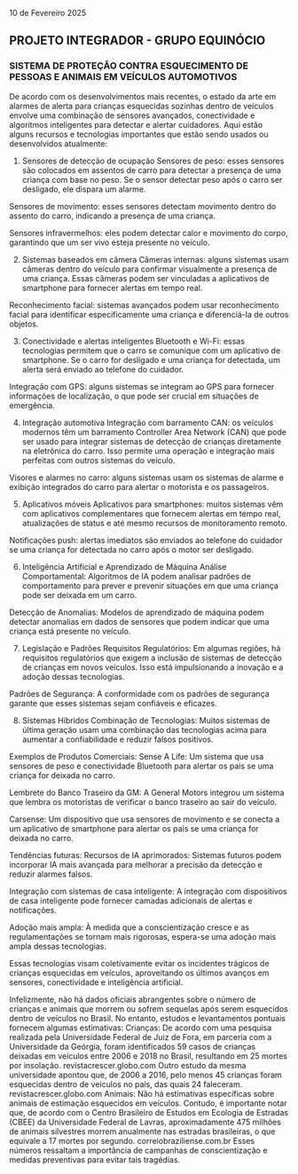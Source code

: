 10 de Fevereiro 2025

## PROJETO INTEGRADOR - GRUPO EQUINÓCIO

### SISTEMA DE PROTEÇÃO CONTRA ESQUECIMENTO DE PESSOAS E ANIMAIS EM VEÍCULOS AUTOMOTIVOS

De acordo com os desenvolvimentos mais recentes, o estado da arte em alarmes de alerta para crianças esquecidas sozinhas dentro de veículos envolve uma combinação de sensores avançados, conectividade e algoritmos inteligentes para detectar e alertar cuidadores. Aqui estão alguns recursos e tecnologias importantes que estão sendo usados ​​ou desenvolvidos atualmente:

1. Sensores de detecção de ocupação
Sensores de peso: esses sensores são colocados em assentos de carro para detectar a presença de uma criança com base no peso. Se o sensor detectar peso após o carro ser desligado, ele dispara um alarme.

Sensores de movimento: esses sensores detectam movimento dentro do assento do carro, indicando a presença de uma criança.

Sensores infravermelhos: eles podem detectar calor e movimento do corpo, garantindo que um ser vivo esteja presente no veículo.

2. Sistemas baseados em câmera
Câmeras internas: alguns sistemas usam câmeras dentro do veículo para confirmar visualmente a presença de uma criança. Essas câmeras podem ser vinculadas a aplicativos de smartphone para fornecer alertas em tempo real.

Reconhecimento facial: sistemas avançados podem usar reconhecimento facial para identificar especificamente uma criança e diferenciá-la de outros objetos.

3. Conectividade e alertas inteligentes
Bluetooth e Wi-Fi: essas tecnologias permitem que o carro se comunique com um aplicativo de smartphone. Se o carro for desligado e uma criança for detectada, um alerta será enviado ao telefone do cuidador.

Integração com GPS: alguns sistemas se integram ao GPS para fornecer informações de localização, o que pode ser crucial em situações de emergência.

4. Integração automotiva
Integração com barramento CAN: os veículos modernos têm um barramento Controller Area Network (CAN) que pode ser usado para integrar sistemas de detecção de crianças diretamente na eletrônica do carro. Isso permite uma operação e integração mais perfeitas com outros sistemas do veículo.

Visores e alarmes no carro: alguns sistemas usam os sistemas de alarme e exibição integrados do carro para alertar o motorista e os passageiros.

5. Aplicativos móveis
Aplicativos para smartphones: muitos sistemas vêm com aplicativos complementares que fornecem alertas em tempo real, atualizações de status e até mesmo recursos de monitoramento remoto.

Notificações push: alertas imediatos são enviados ao telefone do cuidador se uma criança for detectada no carro após o motor ser desligado.

6. Inteligência Artificial e Aprendizado de Máquina
Análise Comportamental: Algoritmos de IA podem analisar padrões de comportamento para prever e prevenir situações em que uma criança pode ser deixada em um carro.

Detecção de Anomalias: Modelos de aprendizado de máquina podem detectar anomalias em dados de sensores que podem indicar que uma criança está presente no veículo.

7. Legislação e Padrões
Requisitos Regulatórios: Em algumas regiões, há requisitos regulatórios que exigem a inclusão de sistemas de detecção de crianças em novos veículos. Isso está impulsionando a inovação e a adoção dessas tecnologias.

Padrões de Segurança: A conformidade com os padrões de segurança garante que esses sistemas sejam confiáveis ​​e eficazes.

8. Sistemas Híbridos
Combinação de Tecnologias: Muitos sistemas de última geração usam uma combinação das tecnologias acima para aumentar a confiabilidade e reduzir falsos positivos.

Exemplos de Produtos Comerciais:
Sense A Life: Um sistema que usa sensores de peso e conectividade Bluetooth para alertar os pais se uma criança for deixada no carro.

Lembrete do Banco Traseiro da GM: A General Motors integrou um sistema que lembra os motoristas de verificar o banco traseiro ao sair do veículo.

Carsense: Um dispositivo que usa sensores de movimento e se conecta a um aplicativo de smartphone para alertar os pais se uma criança for deixada no carro.

Tendências futuras:
Recursos de IA aprimorados: Sistemas futuros podem incorporar IA mais avançada para melhorar a precisão da detecção e reduzir alarmes falsos.

Integração com sistemas de casa inteligente: A integração com dispositivos de casa inteligente pode fornecer camadas adicionais de alertas e notificações.

Adoção mais ampla: À medida que a conscientização cresce e as regulamentações se tornam mais rigorosas, espera-se uma adoção mais ampla dessas tecnologias.

Essas tecnologias visam coletivamente evitar os incidentes trágicos de crianças esquecidas em veículos, aproveitando os últimos avanços em sensores, conectividade e inteligência artificial.


Infelizmente, não há dados oficiais abrangentes sobre o número de crianças e animais que morrem ou sofrem sequelas após serem esquecidos dentro de veículos no Brasil. No entanto, estudos e levantamentos pontuais fornecem algumas estimativas:
Crianças:
De acordo com uma pesquisa realizada pela Universidade Federal de Juiz de Fora, em parceria com a Universidade da Geórgia, foram identificados 59 casos de crianças deixadas em veículos entre 2006 e 2018 no Brasil, resultando em 25 mortes por insolação.
 revistacrescer.globo.com
Outro estudo da mesma universidade apontou que, de 2006 a 2016, pelo menos 45 crianças foram esquecidas dentro de veículos no país, das quais 24 faleceram.
 revistacrescer.globo.com
Animais:
Não há estimativas específicas sobre animais de estimação esquecidos em veículos. Contudo, é importante notar que, de acordo com o Centro Brasileiro de Estudos em Ecologia de Estradas (CBEE) da Universidade Federal de Lavras, aproximadamente 475 milhões de animais silvestres morrem anualmente nas estradas brasileiras, o que equivale a 17 mortes por segundo.
 correiobraziliense.com.br
Esses números ressaltam a importância de campanhas de conscientização e medidas preventivas para evitar tais tragédias.





